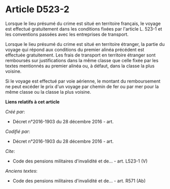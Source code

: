# Article D523-2

Lorsque le lieu présumé du crime est situé en territoire français, le voyage est effectué gratuitement dans les conditions
fixées par l'article L. 523-1 et les conventions passées avec les entreprises de transport.

Lorsque le lieu présumé du crime est situé en territoire étranger, la partie du voyage qui répond aux conditions du premier
alinéa précédent est effectuée gratuitement. Les frais de transport en territoire étranger sont remboursés sur justifications
dans la même classe que celle fixée par les textes mentionnés au premier alinéa ou, à défaut, dans la classe la plus voisine.

Si le voyage est effectué par voie aérienne, le montant du remboursement ne peut excéder le prix d'un voyage par chemin de
fer ou par mer pour la même classe ou la classe la plus voisine.

**Liens relatifs à cet article**

_Créé par_:

  - Décret n°2016-1903 du 28 décembre 2016 - art.

_Codifié par_:

  - Décret n°2016-1903 du 28 décembre 2016 - art.

_Cite_:

  - Code des pensions militaires d'invalidité et de... - art. L523-1 (V)

_Anciens textes_:

  - Code des pensions militaires d'invalidité et de... - art. R571 (Ab)
